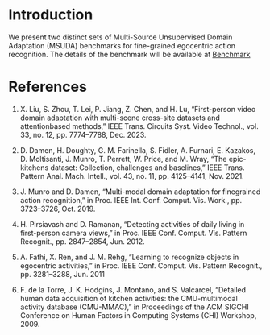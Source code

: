 # Introduction
We present two distinct sets of Multi-Source Unsupervised Domain Adaptation (MSUDA) benchmarks for fine-grained egocentric action recognition. The details of the benchmark will be available at [Benchmark](https://github.com/sevakramfr/MDDNet/tree/main/annotation/MSUDA)

# References
1. X. Liu, S. Zhou, T. Lei, P. Jiang, Z. Chen, and H. Lu, “First-person video domain adaptation with multi-scene cross-site datasets and attentionbased methods,” IEEE Trans. Circuits Syst. 
     Video Technol., vol. 33, no. 12, pp. 7774–7788, Dec. 2023.

2. D. Damen, H. Doughty, G. M. Farinella, S. Fidler, A. Furnari, E. Kazakos, D. Moltisanti, J. Munro, T. Perrett, W. Price, and M. Wray, “The epic-kitchens dataset: Collection, challenges 
     and baselines,” IEEE Trans. Pattern Anal. Mach. Intell., vol. 43, no. 11, pp. 4125–4141, Nov. 2021.

3. J. Munro and D. Damen, “Multi-modal domain adaptation for finegrained action recognition,” in Proc. IEEE Int. Conf. Comput. Vis. Work., pp. 3723–3726, Oct. 2019.

4. H. Pirsiavash and D. Ramanan, “Detecting activities of daily living in first-person camera views,” in Proc. IEEE Conf. Comput. Vis. Pattern Recognit., pp. 2847–2854, Jun. 2012.

5. A. Fathi, X. Ren, and J. M. Rehg, “Learning to recognize objects in egocentric activities,” in Proc. IEEE Conf. Comput. Vis. Pattern Recognit., pp. 3281–3288, Jun. 2011

6. F. de la Torre, J. K. Hodgins, J. Montano, and S. Valcarcel, “Detailed human data acquisition of kitchen activities: the CMU-multimodal activity database (CMU-MMAC),” in Proceedings of 
     the ACM SIGCHI Conference on Human Factors in Computing Systems (CHI) Workshop, 2009.
